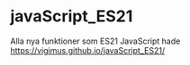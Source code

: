 # javaScript_ES21
Alla nya funktioner som ES21 JavaScript hade
https://vigimus.github.io/javaScript_ES21/
